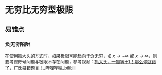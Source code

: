 # 无穷比无穷型极限

## 易错点

### 负无穷陷阱

在使用抓大头的方式时，如果极限可能趋向于负无穷，如 $x \to -\infty$ 或 $x \to \infty$，则要考虑符号问题与极限不存在问题，参考视频：[抓大头，一抓等于1！那么你就错了，广泛易错题目！_哔哩哔哩_bilibili](https://www.bilibili.com/video/BV11F411P7hv/?spm_id_from=333.788.recommend_more_video.-1&vd_source=c12a70ba8ec66c2777dce7b9d388d793)
